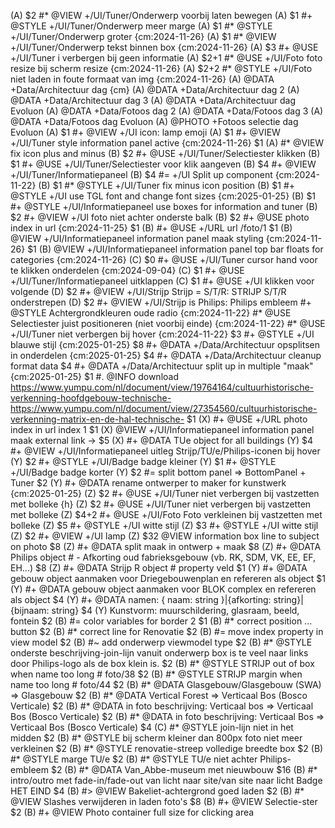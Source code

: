 (A) $2 #* @VIEW +/UI/Tuner/Onderwerp voorbij laten bewegen
(A) $1 #+ @STYLE +/UI/Tuner/Onderwerp meer marge
(A) $1 #* @STYLE +/UI/Tuner/Onderwerp groter {cm:2024-11-26}
(A) $1 #* @VIEW +/UI/Tuner/Onderwerp tekst binnen box {cm:2024-11-26}
(A) $3 #+ @USE +/UI/Tuner i verbergen bij geen informatie
(A) $2+1 #* @USE +/UI/Foto foto resize bij scherm resize {cm:2024-11-26}
(A) $2+2 #* @STYLE +/UI/Foto niet laden in foute formaat van img {cm:2024-11-26}
(A) @DATA +Data/Architectuur dag {cm}
    (A) @DATA +Data/Architectuur dag 2
    (A) @DATA +Data/Architectuur dag 3
    (A) @DATA +Data/Architectuur dag Evoluon
    (A) @DATA +Data/Fotoos dag 2
    (A) @DATA +Data/Fotoos dag 3
    (A) @DATA +Data/Fotoos dag Evoluon
(A) @PHOTO +Fotoos selectie dag Evoluon
(A) $1 #+ @VIEW +/UI icon: lamp emoji
(A) $1 #+ @VIEW +/UI/Tuner style information panel active {cm:2024-11-26}
$1 (A) #* @VIEW fix icon plus and minus
(B) $2 #+ @USE +/UI/Tuner/Selectiester klikken
(B) $1 #+ @USE +/UI/Tuner/Selectiester voor klik aangeven
(B) $4 #+ @VIEW +/UI/Tuner/Informatiepaneel
(B) $4 #= +/UI Split up component {cm:2024-11-22}
(B) $1 #* @STYLE +/UI/Tuner fix minus icon position
(B) $1 #+ @STYLE +/UI use TGL font and change font sizes {cm:2025-01-25}
(B) $1 #+ @STYLE +/UI/Informatiepaneel use boxes for information and tuner
(B) $2 #+ @VIEW +/UI foto niet achter onderste balk
(B) $2 #+ @USE photo index in url {cm:2024-11-25}
$1 (B) #+ @USE +/URL url /foto/1
$1 (B) @VIEW +/UI/Informatiepaneel information panel maak styling {cm:2024-11-26}
$1 (B) @VIEW +/UI/Informatiepaneel information panel top bar floats for categories {cm:2024-11-26}
(C) $0 #+ @USE +/UI/Tuner cursor hand voor te klikken onderdelen {cm:2024-09-04}
(C) $1 #+ @USE +/UI/Tuner/Informatiepaneel uitklappen
(C) $1 #+ @USE +/UI klikken voor volgende
(D) $2 #+ @VIEW +/UI/Strijp Strijp = S/T/R: STRIJP S/T/R onderstrepen
(D) $2 #+ @VIEW +/UI/Strijp is Philips: Philips embleem
#+ @STYLE Achtergrondkleuren oude radio {cm:2024-11-22}
#* @USE Selectiester juist positioneren (niet voorbij einde) {cm:2024-11-22}
#* @USE +/UI/Tuner niet verbergen bij hover {cm:2024-11-22}
$3 #+ @STYLE +/UI blauwe stijl {cm:2025-01-25}
$8 #+ @DATA +/Data/Architectuur opsplitsen in onderdelen {cm:2025-01-25}
$4 #+ @DATA +/Data/Architectuur cleanup format data
$4 #+ @DATA +/Data/Architectuur split up in multiple "maak" {cm:2025-01-25}
$1 #. @INFO download 
    https://www.yumpu.com/nl/document/view/19764164/cultuurhistorische-verkenning-hoofdgebouw-technische-
    https://www.yumpu.com/nl/document/view/27354560/cultuurhistorische-verkenning-matrix-en-de-hal-technische-
$1 (X) #+ @USE +/URL photo index in url index 1
$1 (X) @VIEW +/UI/Informatiepaneel information panel maak external link ->
$5 (X) #+ @DATA TUe object for all buildings
(Y) $4 #+ @VIEW +/UI/Informatiepaneel uitleg Strijp/TU/e/Philips-iconen bij hover
(Y) $2 #+ @STYLE +/UI/Badge badge kleiner
(Y) $1 #+ @STYLE +/UI/Badge badge korter
(Y) $2 #= split bottom panel => BottomPanel + Tuner
$2 (Y) #+ @DATA rename ontwerper to maker for kunstwerk {cm:2025-01-25}
(Z) $2 #+ @USE +/UI/Tuner niet verbergen bij vastzetten met bolleke {h}
    (Z) $2 #+ @USE +/UI/Tuner niet verbergen bij vastzetten met bolleke
    (Z) $4+2 #+ @USE +/UI/Foto Foto verkleinen bij vastzetten met bolleke
(Z) $5 #+ @STYLE +/UI witte stijl
    (Z) $3 #+ @STYLE +/UI witte stijl
    (Z) $2 #+ @VIEW +/UI lamp
(Z) $32 @VIEW information box line to subject on photo
$8 (Z) #+ @DATA split maak in ontwerp + maak
$8 (Z) #+ @DATA Philips object
    # - Afkorting oud fabrieksgebouw (vb. RK, SDM, VK, EE, EF, EH...)
$8 (Z) #+ @DATA Strijp R object
    # property veld
$1 (Y) #+ @DATA gebouw object aanmaken voor Driegebouwenplan en refereren als object
$1 (Y) #+ @DATA gebouw object aanmaken voor BLOK complex en refereren als object
$4 (Y) #+ @DATA namen: { naam: string }|{afkorting: string}|{bijnaam: string}
$4 (Y) Kunstvorm: muurschildering, glasraam, beeld, fontein
$2 (B) #= color variables for border 2
$1 (B) #* correct position ... button
$2 (B) #* correct line for Renovatie
$2 (B) #= move index property in view model
$2 (B) #~ add onderwerp viewmodel type
$2 (B) #* @STYLE onderste beschrijving-join-lijn vanuit onderwerp box is te veel naar links door Philips-logo als de box klein is.
$2 (B) #* @STYLE STRIJP out of box when name too long
    # foto/38
$2 (B) #* @STYLE STRIJP margin when name too long
    # foto/44
$2 (B) #* @DATA Glasgebouw/Glasgebouw (SWA)
    => Glasgebouw
$2 (B) #* @DATA Vertical Forest => Verticaal Bos (Bosco Verticale)
$2 (B) #* @DATA in foto beschrijving: Verticaal bos => Verticaal Bos (Bosco Verticale)
$2 (B) #* @DATA in foto beschrijving: Verticaal Bos => Verticaal Bos (Bosco Verticale)
$4 (C) #* @STYLE join-lijn niet in het midden
$2 (B) #* @STYLE bij scherm kleiner dan 800px foto niet meer verkleinen
$2 (B) #* @STYLE renovatie-streep volledige breedte box
$2 (B) #* @STYLE marge TU/e
$2 (B) #* @STYLE TU/e niet achter Philips-embleem
$2 (B) #* @DATA Van_Abbe-museum met nieuwbouw
$16 (B) #* intro/outro met fade-in/fade-out van licht naar site/van site naar licht
    Badge HET EIND
$4 (B) #> @VIEW Bakeliet-achtergrond goed laden
$2 (B) #* @VIEW Slashes verwijderen in laden foto's
$8 (B) #+ @VIEW Selectie-ster
$2 (B) #+ @VIEW Photo container full size for clicking area